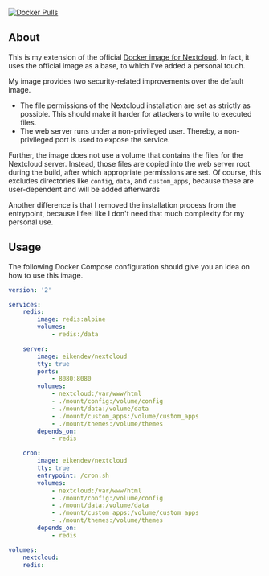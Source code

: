 [![Docker Pulls](https://img.shields.io/docker/pulls/eikendev/nextcloud-docker)](https://hub.docker.com/r/eikendev/nextcloud-docker)

## About

This is my extension of the official [Docker image for Nextcloud](https://github.com/nextcloud/docker).
In fact, it uses the official image as a base, to which I've added a personal touch.

My image provides two security-related improvements over the default image.
- The file permissions of the Nextcloud installation are set as strictly as possible. This should make it harder for attackers to write to executed files.
- The web server runs under a non-privileged user. Thereby, a non-privileged port is used to expose the service.

Further, the image does not use a volume that contains the files for the Nextcloud server.
Instead, those files are copied into the web server root during the build, after which appropriate permissions are set.
Of course, this excludes directories like `config`, `data`, and `custom_apps`, because these are user-dependent and will be added afterwards

Another difference is that I removed the installation process from the entrypoint, because I feel like I don't need that much complexity for my personal use.

## Usage

The following Docker Compose configuration should give you an idea on how to use this image.

```yaml
version: '2'

services:
    redis:
        image: redis:alpine
        volumes:
            - redis:/data

    server:
        image: eikendev/nextcloud
        tty: true
        ports:
            - 8080:8080
        volumes:
            - nextcloud:/var/www/html
            - ./mount/config:/volume/config
            - ./mount/data:/volume/data
            - ./mount/custom_apps:/volume/custom_apps
            - ./mount/themes:/volume/themes
        depends_on:
            - redis

    cron:
        image: eikendev/nextcloud
        tty: true
        entrypoint: /cron.sh
        volumes:
            - nextcloud:/var/www/html
            - ./mount/config:/volume/config
            - ./mount/data:/volume/data
            - ./mount/custom_apps:/volume/custom_apps
            - ./mount/themes:/volume/themes
        depends_on:
            - redis

volumes:
    nextcloud:
    redis:
```
